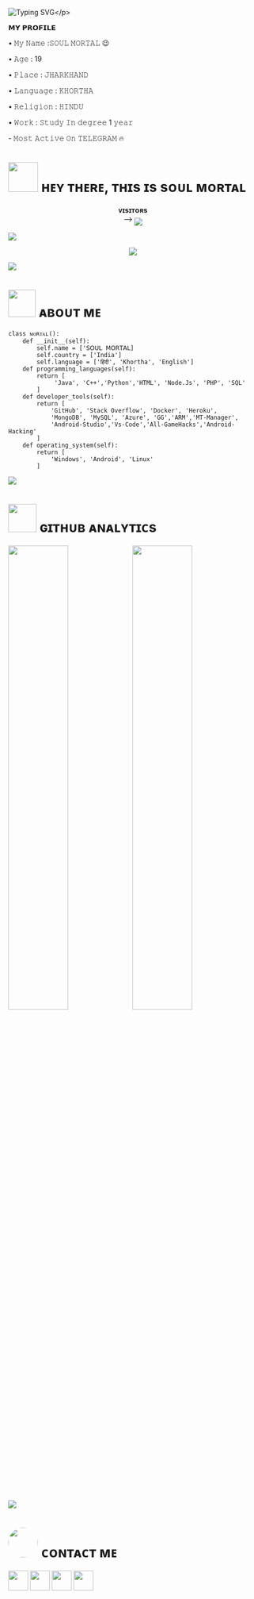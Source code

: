 ![Typing SVG](https://readme-typing-svg.herokuapp.com/?lines=𝗪𝗘𝗟𝗖𝗢𝗠𝗘+𝗧𝗢+𝗦𝗢𝗨𝗟+𝗠𝗢𝗥𝗧𝗔𝗟+𝗚𝗜𝗧𝗛𝗨𝗕!;𝗜+𝗔𝗺+𝗛𝗮𝗰𝗸𝗲𝗿+𝗢𝗳+𝗧𝗚!;𝗜+𝗔𝗺+𝗝𝘂𝘀𝘁+𝗧𝗲𝗹𝗲𝗴𝗿𝗮𝗺+𝗛𝗮𝗰𝗸+𝗠𝗮𝗸𝗲𝗿!)</p>
<p align="center">



<p align="left">
𝗠𝗬 𝗣𝗥𝗢𝗙𝗜𝗟𝗘
<p align="left">
• 𝙼𝚢 𝙽𝚊𝚖𝚎 :𝚂𝙾𝚄𝙻 𝙼𝙾𝚁𝚃𝙰𝙻 😉
<p align="left">
• 𝙰𝚐𝚎 : 19
<p align="left">
• 𝙿𝚕𝚊𝚌𝚎 : 𝙹𝙷𝙰𝚁𝙺𝙷𝙰𝙽𝙳
<p align="left">
• 𝙻𝚊𝚗𝚐𝚞𝚊𝚐𝚎 : 𝙺𝙷𝙾𝚁𝚃𝙷𝙰
<p align="left">
• 𝚁𝚎𝚕𝚒𝚐𝚒𝚘𝚗 : 𝙷𝙸𝙽𝙳𝚄
<p align="left">
• 𝚆𝚘𝚛𝚔 : 𝚂𝚝𝚞𝚍𝚢 𝙸𝚗 𝚍𝚎𝚐𝚛𝚎𝚎 1 𝚢𝚎𝚊𝚛
<p align="left">
- 𝙼𝚘𝚜𝚝 𝙰𝚌𝚝𝚒𝚟𝚎 𝙾𝚗 𝚃𝙴𝙻𝙴𝙶𝚁𝙰𝙼 🔥
<h1> <img src="https://envs.sh/nIA.jpg" height="60px" width="60px"> ʜᴇʏ ᴛʜᴇʀᴇ, ᴛʜɪs ɪs sᴏᴜʟ ᴍᴏʀᴛᴀʟ </h1>
<p align="center">
    <b>ᴠɪsɪᴛᴏʀs</b><br>
 -->    <img align="middle" src="https://profile-counter.glitch.me/Soulmortal58/count.svg" />
</p>

[<img src="https://github.com/Soulmortal58/Soulmortal58/blob/master/resources/hr.gif"/>](https://github.com/Soulmortal58)

<p align="center">
<img src="https://envs.sh/nIA.jpg">
</p>

[<img src="https://raw.githubusercontent.com/Soulmortal58/Soulmortal58/master/resources/hr.gif"/>](https://github.com/Soulmortal58)

<h1> <img src="https://envs.sh/n5x.jpg" width="55px"> ᴀʙᴏᴜᴛ ᴍᴇ </h1>

```python3
class ᴍᴏʀᴛᴀʟ():
    def __init__(self):
        self.name = ['𝖲𝖮𝖴𝖫 𝖬𝖮𝖱𝖳𝖠𝖫]
        self.country = ['India']
        self.language = ['हिंदी', 'Khortha', 'English']
    def programming_languages(self):
        return [
             'Java', 'C++','Python','HTML', 'Node.Js', 'PHP', 'SQL'
        ]
    def developer_tools(self):
        return [
            'GitHub', 'Stack Overflow', 'Docker', 'Heroku',
            'MongoDB', 'MySQL', 'Azure', 'GG','ARM','MT-Manager',
            'Android-Studio','Vs-Code','All-GameHacks','Android-Hacking'
        ]
    def operating_system(self):
        return [
            'Windows', 'Android', 'Linux'
        ]
 ```

[<img src="https://github.com/Soulmortal58/Soulmortal58/blob/master/resources/hr.gif"/>](https://github.com/Soulmortal58)

<h1> <img src="https://envs.sh/nGH.jpg" width="57px"> ɢɪᴛʜᴜʙ ᴀɴᴀʟʏᴛɪᴄs </h1>

[<img src="https://github-readme-stats.vercel.app/api?username=Soulmortal58&count_private=true&show_icons=true&theme=chartreuse-dark&custom_title=What%27s+the+craic?&include_all_commits=true&hide_border=true&bg_color=000000" width="49%">](https://github.com/Soulmortal58)  [<img src="https://github-readme-streak-stats.herokuapp.com/?user=Soulmortal58&theme=chartreuse-dark&hide_border=True&bg_color=000000" width="49%">](https://github.com/Soulmortal58)

[<img src="https://github.com/Soulmortal58/Soulmortal58/blob/master/resources/hr.gif"/>](https://github.com/https://github.com/Soulmortal58)

<h1> <img src="https://envs.sh/nGD.jpg" width="60px" style="border-radius: 50%"> ᴄᴏɴᴛᴀᴄᴛ ᴍᴇ </h1>

[<img src="https://envs.sh/nGB.jpg" width="40px">](https://t.me/Soul_mortal58) [<img src="https://envs.sh/nGj.jpg" width="40px">](https://github.com/Soulmortal58) [<img src="https://envs.sh/nGR.jpg" width="40px" height="40px">](https://youtube.com/@killergaming-ie3bj?si=QBuiRbjey00fCF1M) [<img src="https://envs.sh/nGi.jpg" width="40px">](https://www.instagram.com/sonu______xo?igsh=c3dzbjhiNXFpcnJj)

